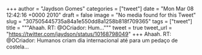 
+++
author = "Jaydson Gomes"
categories = ["tweet"]
date = "Mon Mar 08 12:42:16 +0000 2010"
draft = false
image = "No media found for this Tweet"
slug = "307505445735a84a1e550dd8a1258b818f709365"
tags = ["tweet"]
title = """Ahaah. RT: @OCriador: Hum..."""
tweet = true
tweet_url = "https://twitter.com/jaydson/status/10168798049"
+++
Ahaah. RT: @OCriador: Humanos criam dia internacional até para um pedaço de costela...
